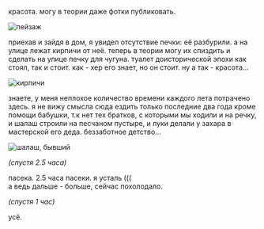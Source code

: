 красота. могу в теории даже фотки публиковать.

![пейзаж](/files/img4.webp)

приехав и зайдя в дом, я увидел отсутствие печки: её разбурили. а на улице лежат кирпичи от неё. теперь в теории могу их спиздить и сделать на улице печку для чугуна. туалет доисторической эпохи как стоял, так и стоит. как - хер его знает, но он стоит. ну а так - красота...

![кирпичи](/files/img2.webp)

знаете, у меня неплохое количество времени каждого лета потрачено здесь. я не вижу смысла сюда ездить только последние два года кроме помощи бабушки, т.к нет тех братков, с которыми мы ходили и на речку, и шалаш строили на песчаном пустыре, и луки делали у захара в мастерской его деда. беззаботное детство...

![шалаш, бывший](/img/img3.webp)

*(спустя 2.5 часа)*

пасека. 2.5 часа пасеки. я усталь (((  
а ведь дальше - больше, сейчас похолодало.

*(спустя 1 час)*

усё.
